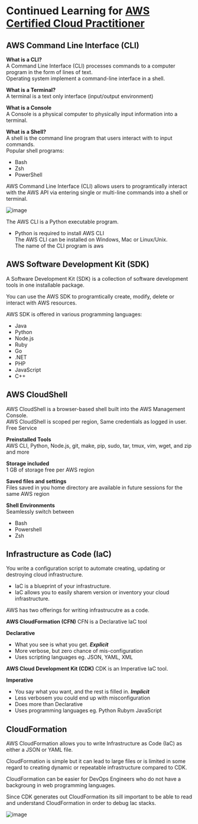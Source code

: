 # Continued Learning for [AWS Certified Cloud Practitioner](https://www.youtube.com/watch?v=SOTamWNgDKc)


## AWS Command Line Interface (CLI)

**What is a CLI?** <br/>
A Command Line Interface (CLI) processes commands to a computer program in the form of lines of text. <br/>
Operating system implement a command-line interface in a shell.

**What is a Terminal?** <br/>
A terminal is a text only interface (input/output environment)

**What is a Console** <br/>
A Console is a physical computer to physically input information into a terminal.

**What is a Shell?** <br/>
A shell is the command line program that users interact with to input commands. <br/>
Popular shell programs:
- Bash
- Zsh
- PowerShell

AWS Command Line Interface (CLI) allows users to programtically interact with the AWS API via entering single or multi-line commands into a shell or terminal.

![image](https://user-images.githubusercontent.com/74575612/153470547-e3467b80-523a-434a-a363-2b3d6e816892.png)

The AWS CLI is a Python executable program.
- Python is required to install AWS CLI <br/>
The AWS CLI can be installed on Windows, Mac or Linux/Unix. <br/>
The name of the CLI program is aws

## AWS Software Development Kit (SDK)
A Software Development Kit (SDK) is a collection of software development tools in one installable package.

You can use the AWS SDK to programtically create, modify, delete or interact with AWS resources.

AWS SDK is offered in various programming languages:
- Java
- Python
- Node.js
- Ruby
- Go
- .NET
- PHP
- JavaScript
- C++

## AWS CloudShell
AWS CloudShell is a browser-based shell built into the AWS Management Console. <br/>
AWS CloudShell is scoped per region, Same credentials as logged in user. Free Service

**Preinstalled Tools** <br/>
AWS CLI, Python, Node.js, git, make, pip, sudo, tar, tmux, vim, wget, and zip and more

**Storage included** <br/>
1 GB of storage free per AWS region

**Saved files and settings** <br/>
Files saved in you home directory are available in future sessions for the same AWS region

**Shell Environments** <br/>
Seamlessly switch between
- Bash
- Powershell
- Zsh

## Infrastructure as Code (IaC)
You write a configuration script to automate creating, updating or destroying cloud infrastructure.
- IaC is a blueprint of your infrastructure.
- IaC allows you to easily sharem version or inventory your cloud infrastructure.

AWS has two offerings for writing infrastrucutre as a code.

**AWS CloudFormation (CFN)**
CFN is a Declarative IaC tool

**Declarative**
- What you see is what you get. **_Explicit_**
- More verbose, but zero chance of mis-configuration
- Uses scripting languages eg. JSON, YAML, XML

**AWS Cloud Development Kit (CDK)**
CDK is an Imperative IaC tool.

**Imperative**
- You say what you want, and the rest is filled in. **_Implicit_**
- Less verbosem you could end up with misconfiguration
- Does more than Declarative
- Uses programming languages eg. Python Rubym JavaScript

## CloudFormation
AWS CloudFormation allows you to write Infrastructure as Code (IaC) as either a JSON or YAML file.

CloudFormation is simple but it can lead to large files or is limited in some regard to creating dynamic or repeatable infrastructure compared to CDK.

CloudFormation can be easier for DevOps Engineers who do not have a backgroung in web programming languages.

Since CDK generates out CloudFormation its sill important to be able to read and understand CloudFormation in order to debug Iac stacks.

![image](https://user-images.githubusercontent.com/74575612/153473889-1c5df7f1-88e1-4699-93ea-81085c71113b.png)


